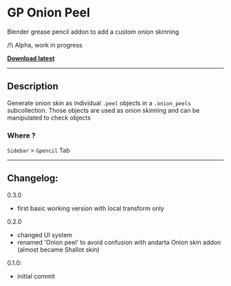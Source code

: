 # GP Onion Peel

Blender grease pencil addon to add a custom onion skinning

/!\ Alpha, work in progress

**[Download latest](https://github.com/Pullusb/GP_onion_peel/archive/main.zip)**

<!-- ### [Demo Youtube]() -->

---  

## Description

Generate onion skin as individual `.peel` objects in a `.onion_peels` subcollection.
Those objects are used as onion skinning and can be manipulated to check objects
### Where ?

`Sidebar` > `Gpencil` Tab 

---

<!--
## TODO:

- Fix skin problem
- generate independant layer system
- Scan only marked layer

-->

## Changelog:

0.3.0

- first basic working version with local transform only

0.2.0

- changed UI system
- renamed 'Onion peel' to avoid confusion with andarta Onion skin addon (almost became Shallot skin)

0.1.0:

- initial commit